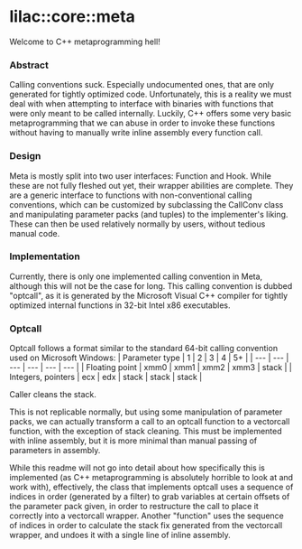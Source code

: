 # lilac::core::meta

Welcome to C++ metaprogramming hell!

### Abstract

Calling conventions suck. Especially undocumented ones, that are only generated for tightly optimized code.
Unfortunately, this is a reality we must deal with when attempting to interface with binaries with functions
that were only meant to be called internally. Luckily, C++ offers some very basic metaprogramming that we
can abuse in order to invoke these functions without having to manually write inline assembly every function call.

### Design

Meta is mostly split into two user interfaces: Function and Hook. While these are not fully fleshed out yet, their
wrapper abilities are complete. They are a generic interface to functions with non-conventional calling conventions,
which can be customized by subclassing the CallConv class and manipulating parameter packs (and tuples) to the
implementer's liking. These can then be used relatively normally by users, without tedious manual code.

### Implementation

Currently, there is only one implemented calling convention in Meta, although this will not be the case for long.
This calling convention is dubbed "optcall", as it is generated by the Microsoft Visual C++ compiler for tightly
optimized internal functions in 32-bit Intel x86 executables. 

### Optcall

Optcall follows a format similar to the standard 64-bit calling convention used on Microsoft Windows:
| Parameter type | 1 | 2 | 3 | 4 | 5+ |
| --- | --- | --- | --- | --- | --- |
| Floating point | xmm0 | xmm1 | xmm2 | xmm3 | stack |
| Integers, pointers | ecx | edx | stack | stack | stack |

Caller cleans the stack.

This is not replicable normally, but using some manipulation of parameter packs, we can actually transform
a call to an optcall function to a vectorcall function, with the exception of stack cleaning. This must
be implemented with inline assembly, but it is more minimal than manual passing of parameters in assembly.

While this readme will not go into detail about how specifically this is implemented (as C++ metaprogramming
is absolutely horrible to look at and work with), effectively, the class that implements optcall uses a 
sequence of indices in order (generated by a filter) to grab variables at certain offsets of the parameter
pack given, in order to restructure the call to place it correctly into a vectorcall wrapper. Another "function"
uses the sequence of indices in order to calculate the stack fix generated from the vectorcall wrapper, and undoes
it with a single line of inline assembly.
